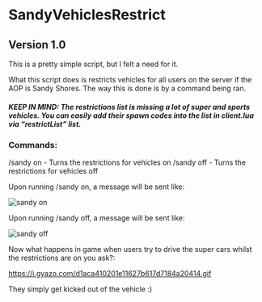 # SandyVehiclesRestrict

## Version 1.0

This is a pretty simple script, but I felt a need for it.

What this script does is restricts vehicles for all users on the server if the AOP is Sandy Shores. The way this is done is by a command being ran.

##### KEEP IN MIND: The restrictions list is missing a lot of super and sports vehicles. You can easily add their spawn codes into the list in client.lua via “restrictList” list.

### Commands:
/sandy on - Turns the restrictions for vehicles on
/sandy off - Turns the restrictions for vehicles off

Upon running /sandy on, a message will be sent like:

![sandy on](https://i.gyazo.com/41007ac9017291a2785c082a27882bda.png)

Upon running /sandy off, a message will be sent like:

![sandy off](https://i.gyazo.com/3d65d82458daab2698005cad83d4de65.png)

Now what happens in game when users try to drive the super cars whilst the restrictions are on you ask?:

https://i.gyazo.com/d1aca410201e11627b617d7184a20414.gif

They simply get kicked out of the vehicle :)

